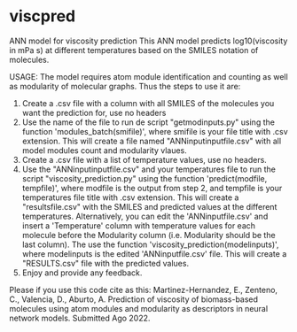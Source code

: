 # viscpred
ANN model for viscosity prediction
This ANN model predicts log10(viscosity in mPa s) at different temperatures based on the SMILES notation of molecules. 

USAGE:
The model requires atom module identification and counting as well as modularity of molecular graphs. Thus the steps to use it are:
1. Create a .csv file with a column with all SMILES of the molecules you want the prediction for, use no headers
2. Use the name of the file to run de script "getmodinputs.py" using the function 'modules_batch(smifile)', where smifile is your file title with .csv extension.
This will create a file named "ANNinputinputfile.csv" with all model modules count and modularity vlaues.
3. Create a .csv file with a list of temperature values, use no headers.
4. Use the "ANNinputinputfile.csv" and your temperatures file to run the script "viscosity_prediction.py" using the function 'predict(modfile, tempfile)', where modfile is the output from step 2, and tempfile is your temperatures file title with .csv extension. This will create a "resultsfile.csv" with the SMILES and predicted values at the different temperatures.
Alternatively, you can edit the 'ANNinputfile.csv' and insert a 'Temperature' column with temperature values for each molecule before the Modularity column (i.e. Modularity should be the last column). The use the function 'viscosity_prediction(modelinputs)', where modelinputs is the edited 'ANNinputfile.csv' file. This will create a "RESULTS.csv" file with the predicted values.
5. Enjoy and provide any feedback.

Please if you use this code cite as this:
Martinez-Hernandez, E., Zenteno, C., Valencia, D., Aburto, A. Prediction of viscosity of biomass-based molecules using atom modules and modularity as descriptors in neural network models. Submitted Ago 2022.


